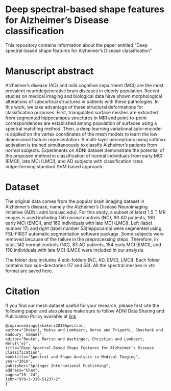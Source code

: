 # Deep spectral-based shape features for Alzheimer’s Disease classification

This repository contains information about the paper entitled "Deep spectral-based shape features for Alzheimer’s Disease classification"
# Manuscript abstract
Alzheimer’s disease (AD) and mild cognitive impairment (MCI) are the most prevalent neurodegenerative brain diseases in elderly population. Recent studies on medical imaging and biological data have shown morphological alterations of subcortical structures in patients with these pathologies. In this work, we take advantage of these structural deformations for classification purposes. First, triangulated surface meshes are extracted from segmented hippocampus structures in MRI and point-to-point correspondences are established among population of surfaces using a spectral matching method. Then, a deep learning variational auto-encoder is applied on the vertex coordinates of the mesh models to learn the low dimensional feature representation. A multi-layer perceptrons using softmax activation is trained simultaneously to classify Alzheimer’s patients from normal subjects. Experiments on ADNI dataset demonstrate the potential of the proposed method in classification of normal individuals from early MCI (EMCI), late MCI (LMCI), and AD subjects with classification rates outperforming standard SVM based approach.

# Dataset
The original data comes from the popular brain imaging dataset in Alzheimer’s disease, namely the Alzheimer’s Disease Neuroimaging Initiative (ADNI: adni.loni.usc.edu). For this study, a subset of latest 1.5 T MR images is used including 150 normal controls (NC), 90 AD patients, 160 early MCI (EMCI), and 160 individuals with late MCI (LMCI). Left (label number 17) and right (label number 53)hippocampi were segmented using FSL-FIRST automatic segmentation software package. Some subjects were removed because of the failure in the preprocessing steps. Therefore, in total, 142 normal controls (NC), 83 AD patients, 154 early MCI (EMCI), and 150 individuals with late MCI (LMCI) were included in our analysis.

The folder data includes 4 sub-folders (NC, AD, EMCI, LMCI). Each folder contains two sub-directories (17 and 53). All the spectral meshes in vtk format are saved here.

# Citation
If you find our mesh dataset useful for your research, please first cite the following paper and also please make sure to follow ADNI Data Sharing and Publication Policy available at [link](https://adni.loni.usc.edu/wp-content/uploads/how_to_apply/ADNI_DSP_Policy.pdf)

```
@inproceedings{shakeri2016Spectral,
author="Shakeri, Mahsa and Lombaert, Herve and Tripathi, Shashank and Kadoury, Samuel",
editor="Reuter, Martin and Wachinger, Christian and Lombaert, Herv{\'e}",
title="Deep Spectral-Based Shape Features for Alzheimer's Disease Classification",
booktitle="Spectral and Shape Analysis in Medical Imaging",
year="2016",
publisher="Springer International Publishing",
address="Cham",
pages="15--24",
isbn="978-3-319-51237-2"
}

```


